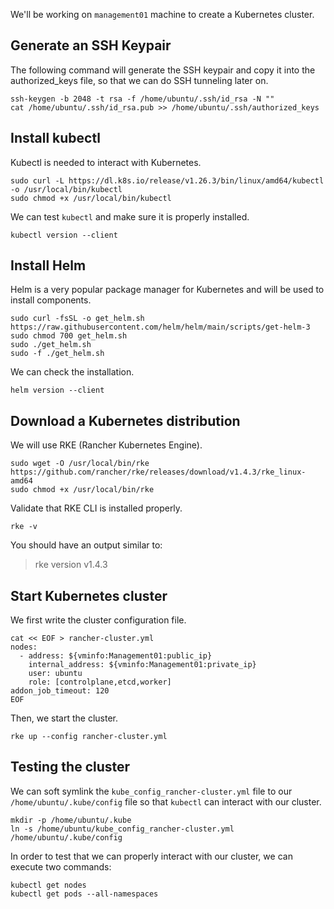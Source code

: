 We'll be working on `management01` machine to create a Kubernetes cluster.

## Generate an SSH Keypair

The following command will generate the SSH keypair and copy it into the authorized_keys file, so that we can do SSH tunneling later on.

```ctr:Management01
ssh-keygen -b 2048 -t rsa -f /home/ubuntu/.ssh/id_rsa -N ""
cat /home/ubuntu/.ssh/id_rsa.pub >> /home/ubuntu/.ssh/authorized_keys
```

## Install kubectl

Kubectl is needed to interact with Kubernetes.

```ctr:Management01
sudo curl -L https://dl.k8s.io/release/v1.26.3/bin/linux/amd64/kubectl -o /usr/local/bin/kubectl
sudo chmod +x /usr/local/bin/kubectl
```

We can test `kubectl` and make sure it is properly installed.

```ctr:Management01
kubectl version --client
```

## Install Helm

Helm is a very popular package manager for Kubernetes and will be used to install components.

```ctr:Management01
sudo curl -fsSL -o get_helm.sh https://raw.githubusercontent.com/helm/helm/main/scripts/get-helm-3
sudo chmod 700 get_helm.sh
sudo ./get_helm.sh
sudo -f ./get_helm.sh
```

We can check the installation.

```ctr:Management01
helm version --client
```

## Download a Kubernetes distribution

We will use RKE (Rancher Kubernetes Engine).

```ctr:Management01
sudo wget -O /usr/local/bin/rke https://github.com/rancher/rke/releases/download/v1.4.3/rke_linux-amd64
sudo chmod +x /usr/local/bin/rke
```

Validate that RKE CLI is installed properly.

```ctr:Management01
rke -v
```

You should have an output similar to:

> rke version v1.4.3

## Start Kubernetes cluster

We first write the cluster configuration file.

```ctr:Management01
cat << EOF > rancher-cluster.yml
nodes:
  - address: ${vminfo:Management01:public_ip}
    internal_address: ${vminfo:Management01:private_ip}
    user: ubuntu
    role: [controlplane,etcd,worker]
addon_job_timeout: 120
EOF
```

Then, we start the cluster.

```ctr:Management01
rke up --config rancher-cluster.yml
```

## Testing the cluster

We can soft symlink the `kube_config_rancher-cluster.yml` file to our `/home/ubuntu/.kube/config` file so that `kubectl` can interact with our cluster.

```ctr:Management01
mkdir -p /home/ubuntu/.kube
ln -s /home/ubuntu/kube_config_rancher-cluster.yml /home/ubuntu/.kube/config
```

In order to test that we can properly interact with our cluster, we can execute two commands:

```ctr:Management01
kubectl get nodes
kubectl get pods --all-namespaces
```
